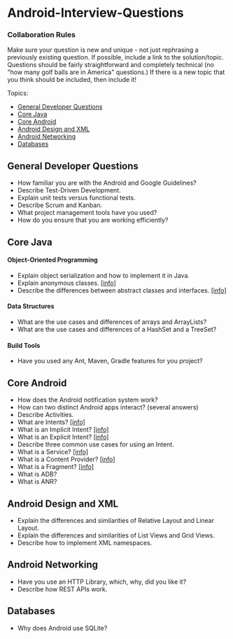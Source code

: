 Android-Interview-Questions
===========================
<h3>Collaboration Rules</h3>
<p>Make sure your question is new and unique - not just rephrasing a previously existing question. If possible, include a link to the solution/topic. Questions should be fairly straightforward and completely technical (no "how many golf balls are in America" questions.) If there is a new topic that you think should be included, then include it!</p>

Topics:
<ul>
    <li>
        <a href="#general-developer-questions">General Developer Questions</a>
    </li>
    <li>
        <a href="#core-java">Core Java</a>
    </li>
    <li>
        <a href="#core-android">Core Android</a>
    </li>
    <li>
        <a href="#android-design-and-xml">Android Design and XML</a>
    </li>
    <li>
        <a href="#android-networking">Android Networking</a>
    </li>
    <li>
        <a href="#databases">Databases</a>
    </li>
</ul>

<h2>General Developer Questions</h2>
<ul>
    <li>
        How familiar you are with the Android and Google Guidelines?
    </li>
    <li>
        Describe Test-Driven Development.
    </li>
    <li>
        Explain unit tests versus functional tests.
    </li>
    <li>
        Describe Scrum and Kanban.
    </li>
    <li>
        What project management tools have you used?
    </li>
    <li>
        How do you ensure that you are working efficiently?
    </li>
</ul>

<h2>Core Java</h2>
<h4>Object-Oriented Programming</h4>
<ul>
    <li>
        Explain object serialization and how to implement it in Java.
    </li>
    <li>
        Explain anonymous classes. <a href="http://docs.oracle.com/javase/tutorial/java/javaOO/anonymousclasses.html" target="_blank">[info]</a>
    </li>
    <li>
        Describe the differences between abstract classes and interfaces. <a href="http://www.javaworld.com/article/2077421/learn-java/abstract-classes-vs-interfaces.html" target="_blank">[info]</a>
    </li>
</ul>

<h4>Data Structures</h4>
<ul>
    <li>
        What are the use cases and differences of arrays and ArrayLists?
    </li>
    <li>
        What are the use cases and differences of a HashSet and a TreeSet?
    </li>
</ul>
<h4>Build Tools</h4>
<ul>
    <li>
        Have you used any Ant, Maven, Gradle features for you project?
    </li>
</ul>

<h2>Core Android</h2>
<ul>
    <li>
        How does the Android notification system work?
    </li>
    <li>
        How can two distinct Android apps interact? (several answers)
    </li>
    <li>
        Describe Activities.
    </li>
    <li>
        What are Intents? <a href="http://developer.android.com/guide/components/intents-filters.html" target="_blank">[info]</a>
    </li>
    <li>
        What is an Implicit Intent? <a href="http://developer.android.com/guide/components/intents-filters.html" target="_blank">[info]</a>
    </li>
    <li>
        What is an Explicit Intent? <a href="http://developer.android.com/guide/components/intents-filters.html" target="_blank">[info]</a>
    </li>
    <li>
        Describe three common use cases for using an Intent.
    </li>
    <li>
        What is a Service? <a href="http://developer.android.com/guide/components/services.html" target="_blank">[info]</a>
    </li>
    <li>
        What is a Content Provider? <a href="http://developer.android.com/guide/topics/providers/content-providers.html" target="_blank">[info]</a>
    </li>
    <li>
        What is a Fragment? <a href="http://developer.android.com/guide/components/fragments.html" target="_blank">[info]</a>
    </li>
    <li>
        What is ADB?
    </li>
    <li>
        What is ANR?
    </li>
</ul>

<h2>Android Design and XML</h2>
<ul>
    <li>
        Explain the differences and similarities of Relative Layout and Linear Layout.
    </li>
    <li>
        Explain the differences and similarities of List Views and Grid Views.
    </li>
    <li>
        Describe how to implement XML namespaces.
    </li>
</ul>

<h2>Android Networking</h2>
<ul>
    <li>
        Have you use an HTTP Library, which, why, did you like it?
    </li>
    <li>
        Describe how REST APIs work.
    </li>
</ul>

<h2>Databases</h2>
<ul>
    <li>
        Why does Android use SQLite?
    </li>
</ul>